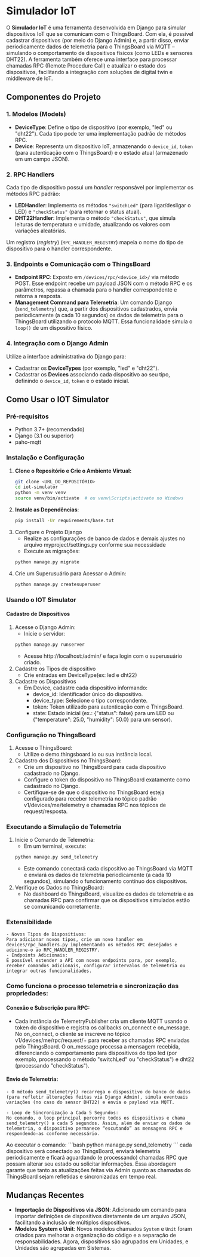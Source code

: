 # Simulador IoT

O **Simulador IoT** é uma ferramenta desenvolvida em Django para simular dispositivos IoT que se comunicam com o ThingsBoard. Com ela, é possível cadastrar dispositivos (por meio do Django Admin) e, a partir disso, enviar periodicamente dados de telemetria para o ThingsBoard via MQTT – simulando o comportamento de dispositivos físicos (como LEDs e sensores DHT22). A ferramenta também oferece uma interface para processar chamadas RPC (Remote Procedure Call) e atualizar o estado dos dispositivos, facilitando a integração com soluções de digital twin e middleware de IoT.

## Componentes do Projeto

### 1. Modelos (Models)
- **DeviceType**: Define o tipo de dispositivo (por exemplo, "led" ou "dht22"). Cada tipo pode ter uma implementação padrão de métodos RPC.
- **Device**: Representa um dispositivo IoT, armazenando o `device_id`, `token` (para autenticação com o ThingsBoard) e o estado atual (armazenado em um campo JSON).

### 2. RPC Handlers
Cada tipo de dispositivo possui um _handler_ responsável por implementar os métodos RPC padrão:
- **LEDHandler**: Implementa os métodos `"switchLed"` (para ligar/desligar o LED) e `"checkStatus"` (para retornar o status atual).
- **DHT22Handler**: Implementa o método `"checkStatus"`, que simula leituras de temperatura e umidade, atualizando os valores com variações aleatórias.

Um registro (_registry_) (`RPC_HANDLER_REGISTRY`) mapeia o nome do tipo de dispositivo para o handler correspondente.

### 3. Endpoints e Comunicação com o ThingsBoard
- **Endpoint RPC**: Exposto em `/devices/rpc/<device_id>/` via método POST. Esse endpoint recebe um payload JSON com o método RPC e os parâmetros, repassa a chamada para o handler correspondente e retorna a resposta.
- **Management Command para Telemetria**: Um comando Django (`send_telemetry`) que, a partir dos dispositivos cadastrados, envia periodicamente (a cada 10 segundos) os dados de telemetria para o ThingsBoard utilizando o protocolo MQTT. Essa funcionalidade simula o `loop()` de um dispositivo físico.

### 4. Integração com o Django Admin
Utilize a interface administrativa do Django para:
- Cadastrar os **DeviceTypes** (por exemplo, "led" e "dht22").
- Cadastrar os **Devices** associando cada dispositivo ao seu tipo, definindo o `device_id`, `token` e o estado inicial.

## Como Usar o IOT Simulator

### Pré-requisitos
- Python 3.7+ (recomendado)
- Django (3.1 ou superior)
- paho-mqtt

### Instalação e Configuração
1. **Clone o Repositório e Crie o Ambiente Virtual:**
   ```bash
   git clone <URL_DO_REPOSITÓRIO>
   cd iot-simulator
   python -m venv venv
   source venv/bin/activate  # ou venv\Scripts\activate no Windows
   ```
2. **Instale as Dependências**:
    ```bash
    pip install -Ur requirements/base.txt
    ```
3. Configure o Projeto Django
    - Realize as configurações de banco de dados e demais ajustes no arquivo myproject/settings.py conforme sua necessidade
    - Execute as migrações:
    ```bash
    python manage.py migrate
    ```
4. Crie um Superusuário para Acessar o Admin:
    ```bash
    python manage.py createsuperuser
    ```

### Usando o IOT Simulator

#### Cadastro de Dispositivos
1. Acesse o Django Admin:
    -  Inicie o servidor:
    ```bash
    python manage.py runserver
    ```
    - Acesse http://localhost:<porta>/admin/ e faça login com o superusuário criado.
2. Cadastre os Tipos de dispositivo
    - Crie entradas em DeviceType(ex: led e dht22)
3. Cadastre os Dispositivos
    - Em Device, cadastre cada dispositivo informando:
        - device_id: Identificador único do dispositivo.
        - device_type: Selecione o tipo correspondente.
        - token: Token utilizado para autenticação com o ThingsBoard.
        - state: Estado inicial (ex.: {"status": false} para um LED ou {"temperature": 25.0, "humidity": 50.0} para um sensor).

### Configuração no ThingsBoard
1. Acesse o ThingsBoard:
    - Utilize o demo.thingsboard.io ou sua instância local.
2. Cadastro dos Dispositivos no ThingsBoard:
    - Crie um dispositivo no ThingsBoard para cada dispositivo cadastrado no Django.
    - Configure o token do dispositivo no ThingsBoard exatamente como cadastrado no Django.
    - Certifique-se de que o dispositivo no ThingsBoard esteja configurado para receber telemetria no tópico padrão v1/devices/me/telemetry e chamadas RPC nos tópicos de request/resposta.

### Executando a Simulação de Telemetria
1. Inicie o Comando de Telemetria:
    - Em um terminal, execute:
    ```bash
    python manage.py send_telemetry
    ```
    - Este comando conectará cada dispositivo ao ThingsBoard via MQTT e enviará os dados de telemetria periodicamente (a cada 10 segundos), simulando o funcionamento contínuo dos dispositivos.
2. Verifique os Dados no ThingsBoard:
    - No dashboard do ThingsBoard, visualize os dados de telemetria e as chamadas RPC para confirmar que os dispositivos simulados estão se comunicando corretamente.

### Extensibilidade
    - Novos Tipos de Dispositivos:
    Para adicionar novos tipos, crie um novo handler em devices/rpc_handlers.py implementando os métodos RPC desejados e adicione-o ao RPC_HANDLER_REGISTRY.
    - Endpoints Adicionais:
    É possível estender a API com novos endpoints para, por exemplo, receber comandos adicionais, configurar intervalos de telemetria ou integrar outras funcionalidades.


### Como funciona o processo telemetria e sincronização das propriedades:

#### Conexão e Subscrição para RPC:
- Cada instância de TelemetryPublisher cria um cliente MQTT usando o token do dispositivo e registra os callbacks on_connect e on_message.
    No on_connect, o cliente se inscreve no tópico v1/devices/me/rpc/request/+ para receber as chamadas RPC enviadas pelo ThingsBoard.
    O on_message processa a mensagem recebida, diferenciando o comportamento para dispositivos do tipo led (por exemplo, processando o método "switchLed" ou "checkStatus") e dht22 (processando "checkStatus").

#### Envio de Telemetria:
    - O método send_telemetry() recarrega o dispositivo do banco de dados (para refletir alterações feitas via Django Admin), simula eventuais variações (no caso do sensor DHT22) e envia o payload via MQTT.

    - Loop de Sincronização a Cada 5 Segundos:
    No comando, o loop principal percorre todos os dispositivos e chama send_telemetry() a cada 5 segundos. Assim, além de enviar os dados de telemetria, o dispositivo permanece “escutando” as mensagens RPC e respondendo-as conforme necessário.

Ao executar o comando:
    ´´´bash
    python manage.py send_telemetry
    ´´´
cada dispositivo será conectado ao ThingsBoard, enviará telemetria periodicamente e ficará aguardando (e processando) chamadas RPC que possam alterar seu estado ou solicitar informações.
Essa abordagem garante que tanto as atualizações feitas via Admin quanto as chamadas do ThingsBoard sejam refletidas e sincronizadas em tempo real.

## Mudanças Recentes

- **Importação de Dispositivos via JSON**: Adicionado um comando para importar definições de dispositivos diretamente de um arquivo JSON, facilitando a inclusão de múltiplos dispositivos.
- **Modelos System e Unit**: Novos modelos chamados `System` e `Unit` foram criados para melhorar a organização do código e a separação de responsabilidades. Agora, dispositivos são agrupados em Unidades, e Unidades são agrupadas em Sistemas.
